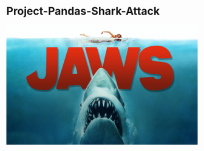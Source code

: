 # Project-Pandas-Shark-Attack

![Portada](https://github.com/antoniogarciagiron/Project-Pandas-Shark-Attack/blob/main/images/tiburon.jpg)